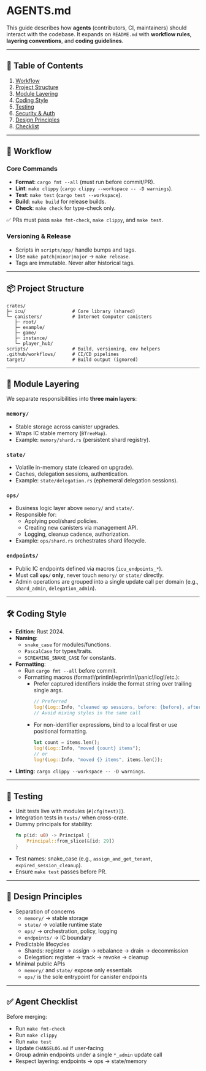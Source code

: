 # AGENTS.md

This guide describes how **agents** (contributors, CI, maintainers) should interact with the codebase.
It expands on `README.md` with **workflow rules**, **layering conventions**, and **coding guidelines**.

---

## 📑 Table of Contents
1. [Workflow](#-workflow)
2. [Project Structure](#-project-structure)
3. [Module Layering](#-module-layering)
4. [Coding Style](#-coding-style)
5. [Testing](#-testing)
6. [Security & Auth](#-security--auth)
7. [Design Principles](#-design-principles)
8. [Checklist](#-agent-checklist)

---

## 🚀 Workflow

### Core Commands
- **Format**: `cargo fmt --all` (must run before commit/PR).
- **Lint**: `make clippy` (`cargo clippy --workspace -- -D warnings`).
- **Test**: `make test` (`cargo test --workspace`).
- **Build**: `make build` for release builds.
- **Check**: `make check` for type-check only.

✅ PRs must pass `make fmt-check`, `make clippy`, and `make test`.

### Versioning & Release
- Scripts in `scripts/app/` handle bumps and tags.
- Use `make patch|minor|major` → `make release`.
- Tags are immutable. Never alter historical tags.

---

## 📦 Project Structure

```
crates/
├─ icu/                 # Core library (shared)
└─ canisters/           # Internet Computer canisters
   ├─ root/
   ├─ example/
   ├─ game/
   ├─ instance/
   └─ player_hub/
scripts/                # Build, versioning, env helpers
.github/workflows/      # CI/CD pipelines
target/                 # Build output (ignored)
```


---

## 🧩 Module Layering

We separate responsibilities into **three main layers**:

### `memory/`
- Stable storage across canister upgrades.
- Wraps IC stable memory (`BTreeMap`).
- Example: `memory/shard.rs` (persistent shard registry).

### `state/`
- Volatile in-memory state (cleared on upgrade).
- Caches, delegation sessions, authentication.
- Example: `state/delegation.rs` (ephemeral delegation sessions).

### `ops/`
- Business logic layer above `memory/` and `state/`.
- Responsible for:
  - Applying pool/shard policies.
  - Creating new canisters via management API.
  - Logging, cleanup cadence, authorization.
- Example: `ops/shard.rs` orchestrates shard lifecycle.

### `endpoints/`
- Public IC endpoints defined via macros (`icu_endpoints_*`).
- Must call **`ops/` only**, never touch `memory/` or `state/` directly.
- Admin operations are grouped into a single update call per domain (e.g., `shard_admin`, `delegation_admin`).

---

## 🛠️ Coding Style

- **Edition**: Rust 2024.
- **Naming**:
  - `snake_case` for modules/functions.
  - `PascalCase` for types/traits.
  - `SCREAMING_SNAKE_CASE` for constants.
- **Formatting**:
  - Run `cargo fmt --all` before commit.
  - Formatting macros (format!/println!/eprintln!/panic!/log!/etc.):
    - Prefer captured identifiers inside the format string over trailing single args.
      ```rust
      // Preferred
      log!(Log::Info, "cleaned up sessions, before: {before}, after: {after}");
      // Avoid mixing styles in the same call
      ```
    - For non-identifier expressions, bind to a local first or use positional formatting.
      ```rust
      let count = items.len();
      log!(Log::Info, "moved {count} items");
      // or
      log!(Log::Info, "moved {} items", items.len());
      ```
- **Linting**: `cargo clippy --workspace -- -D warnings`.

---

## 🧪 Testing

- Unit tests live with modules (`#[cfg(test)]`).
- Integration tests in `tests/` when cross-crate.
- Dummy principals for stability:
  ```rust
  fn p(id: u8) -> Principal {
      Principal::from_slice(&[id; 29])
  }
  ```
 - Test names: snake_case (e.g., `assign_and_get_tenant`, `expired_session_cleanup`).
- Ensure `make test` passes before PR.

---

## 🧭 Design Principles

- Separation of concerns
  - `memory/` → stable storage
  - `state/` → volatile runtime state
  - `ops/` → orchestration, policy, logging
  - `endpoints/` → IC boundary
- Predictable lifecycles
  - Shards: register → assign → rebalance → drain → decommission
  - Delegation: register → track → revoke → cleanup
- Minimal public APIs
  - `memory/` and `state/` expose only essentials
  - `ops/` is the sole entrypoint for canister endpoints

---

## ✅ Agent Checklist

Before merging:
- Run `make fmt-check`
- Run `make clippy`
- Run `make test`
- Update `CHANGELOG.md` if user‑facing
- Group admin endpoints under a single `*_admin` update call
- Respect layering: endpoints → ops → state/memory

